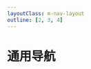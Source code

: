 ```yaml
---
layoutClass: m-nav-layout
outline: [2, 3, 4]
---
```


<script setup>
import MNavLinks from './components/MNavLinks.vue'

import { NAV_DATA } from './generic.ts'
</script>
<style src="./index.scss"></style>

# 通用导航

<MNavLinks v-for="{title, items} in NAV_DATA" :title="title" :items="items"/>


<br />
